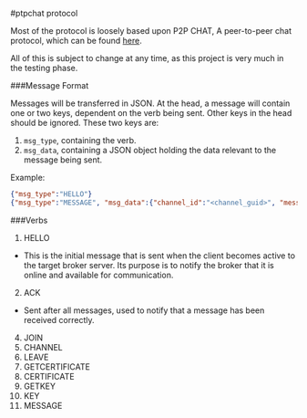 #ptpchat protocol

Most of the protocol is loosely based upon P2P CHAT, A peer-to-peer chat protocol, which can be found [here][1].

All of this is subject to change at any time, as this project is very much in the testing phase.

###Message Format 

Messages will be transferred in JSON. At the head, a message will contain one or two keys, dependent on the verb being sent. Other keys in the head should be ignored. These two keys are:

1. `msg_type`, containing the verb.
2. `msg_data`, containing a JSON object holding the data relevant to the message being sent. 

Example:

```json
{"msg_type":"HELLO"}
{"msg_type":"MESSAGE", "msg_data":{"channel_id":"<channel_guid>", "message":"<message>"}}
```

###Verbs

1. HELLO
 * This is the initial message that is sent when the client becomes active to the target broker server. Its purpose is to notify the broker that it is online and available for communication. 
2. ACK
 * Sent after all messages, used to notify that a message has been received correctly.
4. JOIN
5. CHANNEL
6. LEAVE
7. GETCERTIFICATE
8. CERTIFICATE
9. GETKEY
10. KEY
11. MESSAGE


[1]: https://tools.ietf.org/html/draft-strauss-p2p-chat-08